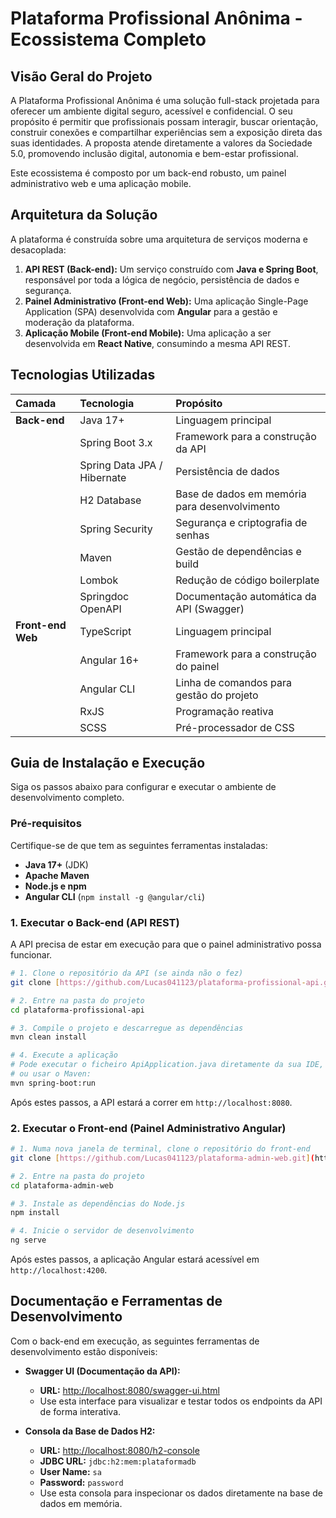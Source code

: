 # Plataforma Profissional Anônima - Ecossistema Completo

## Visão Geral do Projeto

A Plataforma Profissional Anônima é uma solução full-stack projetada para oferecer um ambiente digital seguro, acessível e confidencial. O seu propósito é permitir que profissionais possam interagir, buscar orientação, construir conexões e compartilhar experiências sem a exposição direta das suas identidades. A proposta atende diretamente a valores da Sociedade 5.0, promovendo inclusão digital, autonomia e bem-estar profissional.

Este ecossistema é composto por um back-end robusto, um painel administrativo web e uma aplicação mobile.

## Arquitetura da Solução

A plataforma é construída sobre uma arquitetura de serviços moderna e desacoplada:

1.  **API REST (Back-end):** Um serviço construído com **Java e Spring Boot**, responsável por toda a lógica de negócio, persistência de dados e segurança.
2.  **Painel Administrativo (Front-end Web):** Uma aplicação Single-Page Application (SPA) desenvolvida com **Angular** para a gestão e moderação da plataforma.
3.  **Aplicação Mobile (Front-end Mobile):** Uma aplicação a ser desenvolvida em **React Native**, consumindo a mesma API REST.

## Tecnologias Utilizadas

| Camada | Tecnologia | Propósito |
| :--- | :--- | :--- |
| **Back-end** | Java 17+ | Linguagem principal |
| | Spring Boot 3.x | Framework para a construção da API |
| | Spring Data JPA / Hibernate | Persistência de dados |
| | H2 Database | Base de dados em memória para desenvolvimento |
| | Spring Security | Segurança e criptografia de senhas |
| | Maven | Gestão de dependências e build |
| | Lombok | Redução de código boilerplate |
| | Springdoc OpenAPI | Documentação automática da API (Swagger) |
| **Front-end Web** | TypeScript | Linguagem principal |
| | Angular 16+ | Framework para a construção do painel |
| | Angular CLI | Linha de comandos para gestão do projeto |
| | RxJS | Programação reativa |
| | SCSS | Pré-processador de CSS |

## Guia de Instalação e Execução

Siga os passos abaixo para configurar e executar o ambiente de desenvolvimento completo.

### Pré-requisitos

Certifique-se de que tem as seguintes ferramentas instaladas:
* **Java 17+** (JDK)
* **Apache Maven**
* **Node.js e npm**
* **Angular CLI** (`npm install -g @angular/cli`)

### 1. Executar o Back-end (API REST)

A API precisa de estar em execução para que o painel administrativo possa funcionar.

```bash
# 1. Clone o repositório da API (se ainda não o fez)
git clone [https://github.com/Lucas041123/plataforma-profissional-api.git](https://github.com/Lucas041123/plataforma-profissional-api.git)

# 2. Entre na pasta do projeto
cd plataforma-profissional-api

# 3. Compile o projeto e descarregue as dependências
mvn clean install

# 4. Execute a aplicação
# Pode executar o ficheiro ApiApplication.java diretamente da sua IDE,
# ou usar o Maven:
mvn spring-boot:run
```
Após estes passos, a API estará a correr em `http://localhost:8080`.

### 2. Executar o Front-end (Painel Administrativo Angular)

```bash
# 1. Numa nova janela de terminal, clone o repositório do front-end
git clone [https://github.com/Lucas041123/plataforma-admin-web.git](https://github.com/Lucas041123/plataforma-admin-web.git)

# 2. Entre na pasta do projeto
cd plataforma-admin-web

# 3. Instale as dependências do Node.js
npm install

# 4. Inicie o servidor de desenvolvimento
ng serve
```
Após estes passos, a aplicação Angular estará acessível em `http://localhost:4200`.

## Documentação e Ferramentas de Desenvolvimento

Com o back-end em execução, as seguintes ferramentas de desenvolvimento estão disponíveis:

* **Swagger UI (Documentação da API):**
    * **URL:** [http://localhost:8080/swagger-ui.html](http://localhost:8080/swagger-ui.html)
    * Use esta interface para visualizar e testar todos os endpoints da API de forma interativa.

* **Consola da Base de Dados H2:**
    * **URL:** [http://localhost:8080/h2-console](http://localhost:8080/h2-console)
    * **JDBC URL:** `jdbc:h2:mem:plataformadb`
    * **User Name:** `sa`
    * **Password:** `password`
    * Use esta consola para inspecionar os dados diretamente na base de dados em memória.
